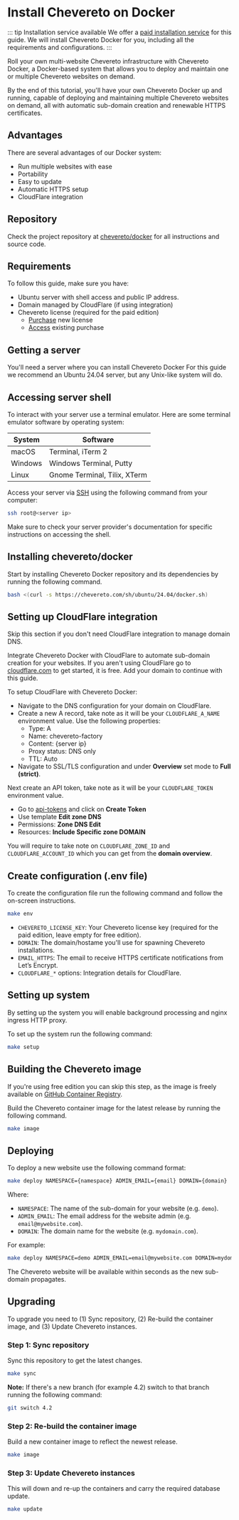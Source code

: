 # Install Chevereto on Docker

::: tip Installation service available
We offer a [paid installation service](https://chevereto.com/support) for this guide. We will install Chevereto Docker for you, including all the requirements and configurations.
:::

Roll your own multi-website Chevereto infrastructure with Chevereto Docker, a Docker-based system that allows you to deploy and maintain one or multiple Chevereto websites on demand.

By the end of this tutorial, you'll have your own Chevereto Docker up and running, capable of deploying and maintaining multiple Chevereto websites on demand, all with automatic sub-domain creation and renewable HTTPS certificates.

## Advantages

There are several advantages of our Docker system:

* Run multiple websites with ease
* Portability
* Easy to update
* Automatic HTTPS setup
* CloudFlare integration

## Repository

Check the project repository at [chevereto/docker](https://github.com/chevereto/docker) for all instructions and source code.

## Requirements

To follow this guide, make sure you have:

* Ubuntu server with shell access and public IP address.
* Domain managed by CloudFlare (if using integration)
* Chevereto license (required for the paid edition)
  * [Purchase](https://chevereto.com/pricing) new license
  * [Access](https://chevereto.com/panel/license) existing purchase

## Getting a server

You'll need a server where you can install Chevereto Docker For this guide we recommend an Ubuntu 24.04 server, but any Unix-like system will do.

## Accessing server shell

To interact with your server use a terminal emulator. Here are some terminal emulator software by operating system:

| System  | Software                     |
| ------- | ---------------------------- |
| macOS   | Terminal, iTerm 2            |
| Windows | Windows Terminal, Putty      |
| Linux   | Gnome Terminal, Tilix, XTerm |

Access your server via [SSH](https://en.wikipedia.org/wiki/Secure_Shell) using the following command from your computer:

```sh
ssh root@<server ip>
```

Make sure to check your server provider's documentation for specific instructions on accessing the shell.

## Installing chevereto/docker

Start by installing Chevereto Docker repository and its dependencies by running the following command.

```sh
bash <(curl -s https://chevereto.com/sh/ubuntu/24.04/docker.sh)
```

## Setting up CloudFlare integration

Skip this section if you don't need CloudFlare integration to manage domain DNS.

Integrate Chevereto Docker with CloudFlare to automate sub-domain creation for your websites. If you aren't using CloudFlare go to [cloudflare.com](https://cloudflare.com) to get started, it is free. Add your domain to continue with this guide.

To setup CloudFlare with Chevereto Docker:

* Navigate to the DNS configuration for your domain on CloudFlare.
* Create a new A record, take note as it will be your `CLOUDFLARE_A_NAME` environment value. Use the following properties:
  * Type: A
  * Name: chevereto-factory
  * Content: {server ip}
  * Proxy status: DNS only
  * TTL: Auto
* Navigate to SSL/TLS configuration and under **Overview** set mode to **Full (strict)**.

Next create an API token, take note as it will be your `CLOUDFLARE_TOKEN` environment value.

* Go to [api-tokens](https://dash.cloudflare.com/profile/api-tokens) and click on **Create Token**
* Use template **Edit zone DNS**
* Permissions: **Zone DNS Edit**
* Resources: **Include Specific zone DOMAIN**

You will require to take note on `CLOUDFLARE_ZONE_ID` and `CLOUDFLARE_ACCOUNT_ID` which you can get from the **domain overview**.

## Create configuration (.env file)

To create the configuration file run the following command and follow the on-screen instructions.

```sh
make env
```

* `CHEVERETO_LICENSE_KEY`: Your Chevereto license key (required for the paid edition, leave empty for free edition).
* `DOMAIN`: The domain/hostame you'll use for spawning Chevereto installations.
* `EMAIL_HTTPS`: The email to receive HTTPS certificate notifications from Let’s Encrypt.
* `CLOUDFLARE_*` options: Integration details for CloudFlare.

## Setting up system

By setting up the system you will enable background processing and nginx ingress HTTP proxy.

To set up the system run the following command:

```sh
make setup
```

## Building the Chevereto image

If you're using free edition you can skip this step, as the image is freely available on [GitHub Container Registry](https://github.com/chevereto/chevereto/pkgs/container/chevereto).

Build the Chevereto container image for the latest release by running the following command.

```sh
make image
```

## Deploying

To deploy a new website use the following command format:

```sh
make deploy NAMESPACE={namespace} ADMIN_EMAIL={email} DOMAIN={domain}
```

Where:

* `NAMESPACE`: The name of the sub-domain for your website (e.g. `demo`).
* `ADMIN_EMAIL`: The email address for the website admin (e.g. `email@mywebsite.com`).
* `DOMAIN`: The domain name for the website (e.g. `mydomain.com`).

For example:

```sh
make deploy NAMESPACE=demo ADMIN_EMAIL=email@mywebsite.com DOMAIN=mydomain.com
```

The Chevereto website will be available within seconds as the new sub-domain propagates.

## Upgrading

To upgrade you need to (1) Sync repository, (2) Re-build the container image, and (3) Update Chevereto instances.

### Step 1: Sync repository

Sync this repository to get the latest changes.

```sh
make sync
```

**Note:** If there's a new branch (for example 4.2) switch to that branch running the following command:

```sh
git switch 4.2
```

### Step 2: Re-build the container image

Build a new container image to reflect the newest release.

```sh
make image
```

### Step 3: Update Chevereto instances

This will down and re-up the containers and carry the required database update.

```sh
make update
```
